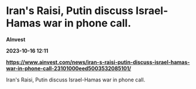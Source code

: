 # Iran's Raisi, Putin discuss Israel-Hamas war in phone call.
**AInvest**

**2023-10-16 12:11**

**https://www.ainvest.com/news/iran-s-raisi-putin-discuss-israel-hamas-war-in-phone-call-23101000eed5003532085101/**

Iran's Raisi, Putin discuss Israel-Hamas war in phone call.